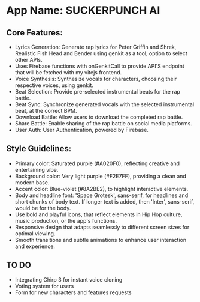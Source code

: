 # **App Name**: SUCKERPUNCH AI

## Core Features:

- Lyrics Generation: Generate rap lyrics for Peter Griffin and Shrek,
Realistic Fish Head and Bender using genkit as a tool; option to select other APIs.
- Uses Firebase functions with onGenkitCall to provide API'S endpoint that will be fetched with my vitejs frontend. 
- Voice Synthesis: Synthesize vocals for characters, choosing their respective voices, using genkit.
- Beat Selection: Provide pre-selected instrumental beats for the rap battle.
- Beat Sync: Synchronize generated vocals with the selected instrumental beat, at the correct BPM.
- Download Battle: Allow users to download the completed rap battle.
- Share Battle: Enable sharing of the rap battle on social media platforms.
- User Auth: User Authentication, powered by Firebase.

## Style Guidelines:

- Primary color: Saturated purple (#A020F0), reflecting creative and entertaining vibe.
- Background color: Very light purple (#F2E7FF), providing a clean and modern base.
- Accent color: Blue-violet (#8A2BE2), to highlight interactive elements.
- Body and headline font: 'Space Grotesk', sans-serif, for headlines and short chunks of body text. If longer text is added, then 'Inter', sans-serif, would be for the body.
- Use bold and playful icons, that reflect elements in Hip Hop culture, music production, or the app's functions.
- Responsive design that adapts seamlessly to different screen sizes for optimal viewing.
- Smooth transitions and subtle animations to enhance user interaction and experience.


## TO DO

- Integrating Chirp 3 for instant voice cloning 
- Voting system for users
- Form for new characters and features requests